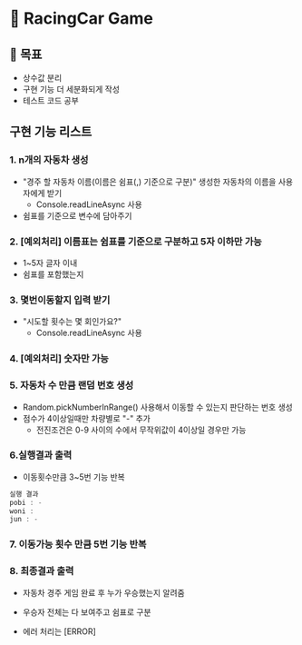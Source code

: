 # 🚗 RacingCar Game

## 📌 목표

- 상수값 분리
- 구현 기능 더 세분화되게 작성
- 테스트 코드 공부

## 구현 기능 리스트

### 1. n개의 자동차 생성

- "경주 할 자동차 이름(이름은 쉼표(,) 기준으로 구분)" 생성한 자동차의 이름을 사용자에게 받기
  - Console.readLineAsync 사용
- 쉼표를 기준으로 변수에 담아주기

### 2. [예외처리] 이름표는 쉼표를 기준으로 구분하고 5자 이하만 가능

- 1~5자 글자 이내
- 쉼표를 포함했는지

### 3. 몇번이동할지 입력 받기

- "시도할 횟수는 몇 회인가요?"
  - Console.readLineAsync 사용

### 4. [예외처리] 숫자만 가능

### 5. 자동차 수 만큼 랜덤 번호 생성

- Random.pickNumberInRange() 사용해서 이동할 수 있는지 판단하는 번호 생성
- 점수가 4이상일때만 차량별로 "-" 추가
  - 전진조건은 0-9 사이의 수에서 무작위값이 4이상일 경우만 가능

### 6.실행결과 출력

- 이동횟수만큼 3~5번 기능 반복

```js
실행 결과
pobi : -
woni :
jun : -
```

### 7. 이동가능 횟수 만큼 5번 기능 반복

### 8. 최종결과 출력

- 자동차 경주 게임 완료 후 누가 우승했는지 알려줌

- 우승자 전체는 다 보여주고 쉼표로 구분
- 에러 처리는 [ERROR]

